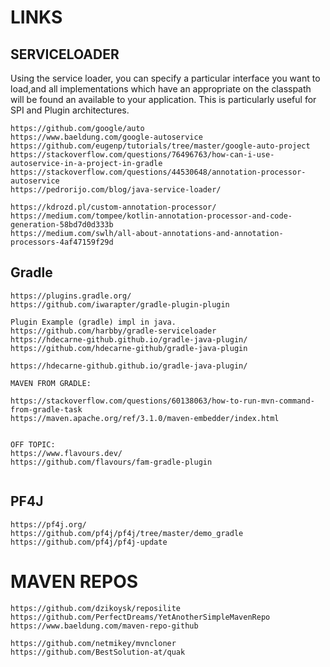 # LINKS
## SERVICELOADER
Using the service loader, you can specify a particular interface you want to load,and all implementations which have an appropriate on the classpath will be found an available to your application. This is particularly useful for SPI and Plugin architectures.
```
https://github.com/google/auto
https://www.baeldung.com/google-autoservice
https://github.com/eugenp/tutorials/tree/master/google-auto-project
https://stackoverflow.com/questions/76496763/how-can-i-use-autoservice-in-a-project-in-gradle
https://stackoverflow.com/questions/44530648/annotation-processor-autoservice
https://pedrorijo.com/blog/java-service-loader/

https://kdrozd.pl/custom-annotation-processor/
https://medium.com/tompee/kotlin-annotation-processor-and-code-generation-58bd7d0d333b
https://medium.com/swlh/all-about-annotations-and-annotation-processors-4af47159f29d
```

## Gradle

```
https://plugins.gradle.org/
https://github.com/iwarapter/gradle-plugin-plugin

Plugin Example (gradle) impl in java.
https://github.com/harbby/gradle-serviceloader
https://hdecarne-github.github.io/gradle-java-plugin/
https://github.com/hdecarne-github/gradle-java-plugin

https://hdecarne-github.github.io/gradle-java-plugin/

MAVEN FROM GRADLE:

https://stackoverflow.com/questions/60138063/how-to-run-mvn-command-from-gradle-task
https://maven.apache.org/ref/3.1.0/maven-embedder/index.html


OFF TOPIC:
https://www.flavours.dev/
https://github.com/flavours/fam-gradle-plugin


```

## PF4J

```
https://pf4j.org/
https://github.com/pf4j/pf4j/tree/master/demo_gradle
https://github.com/pf4j/pf4j-update
```

# MAVEN REPOS

```
https://github.com/dzikoysk/reposilite
https://github.com/PerfectDreams/YetAnotherSimpleMavenRepo
https://www.baeldung.com/maven-repo-github

https://github.com/netmikey/mvncloner
https://github.com/BestSolution-at/quak

```
